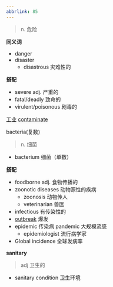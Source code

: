 ```yaml
---
abbrlink: 85
---
```

> n. 危险

**同义词**
- danger
- disaster
	- disastrous 灾难性的

**搭配**
- severe adj. 严重的
- fatal/deadly 致命的
- virulent/poisonous  剧毒的

[工业](工业.md)
[contaminate](contaminate.md)

bacteria(复数)
> n. 细菌
- bacterium 细菌（单数）

**搭配**
- foodborne adj. 食物传播的
- zoonotic diseases 动物源性的疾病
	- zoonosis 动物传人
	- veterinarian 兽医
- infectious 有传染性的
- [outbreak](outbreak.md) 爆发
- epidemic 传染病 pandemic 大规模流感
	- epidemiologist 流行病学家
- Global incidence 全球发病率

**sanitary**
> adj 卫生的

- sanitary condition 卫生环境


